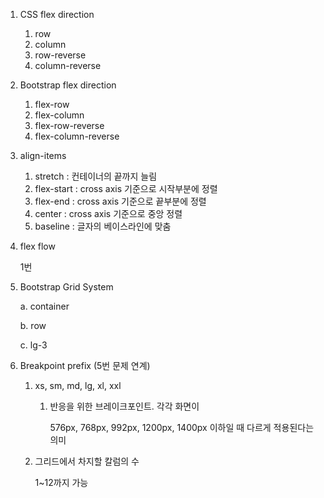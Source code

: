 1. CSS flex direction
   1. row
   2. column
   3. row-reverse
   4. column-reverse

2. Bootstrap flex direction

   1. flex-row
   2. flex-column
   3. flex-row-reverse
   4. flex-column-reverse

3. align-items

   1. stretch : 컨테이너의 끝까지 늘림
   2. flex-start : cross axis 기준으로 시작부분에 정렬
   3. flex-end : cross axis 기준으로 끝부분에 정렬
   4. center : cross axis 기준으로 중앙 정렬
   5. baseline : 글자의 베이스라인에 맞춤

4. flex flow

   1번

5. Bootstrap Grid System

   a. container

   b. row

   c. lg-3

6. Breakpoint prefix (5번 문제 연계)

   1. xs, sm, md, lg, xl, xxl 

      1. 반응을 위한 브레이크포인트. 각각 화면이

         576px, 768px, 992px, 1200px, 1400px 이하일 때 다르게 적용된다는 의미

   2. 그리드에서 차지할 칼럼의 수 

      1~12까지 가능